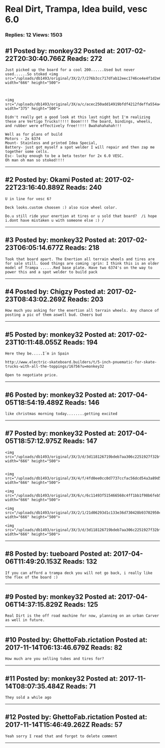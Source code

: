 # Real Dirt, Trampa, Idea build, vesc 6.0

### Replies: 12 Views: 1503

## \#1 Posted by: monkey32 Posted at: 2017-02-22T20:30:40.766Z Reads: 272

```
Just picked up the board for a cool 200......Used but never used......So stoked <img src="/uploads/db1493/original/3X/2/7/276b3cc717dfab12eec1746ce4e4f1d2e6742886.jpg" width="666" height="500">



<img src="/uploads/db1493/original/3X/a/c/acec250add14919bfdf4212fdeffa554a4b004b9.jpg" width="375" height="500">

Didn't really get a good look at this last night but I'm realizing these are Vertigo Trucks!!!!! Boom!!!! The board, bindings, wheels, and rubber were effectively free!!!!! Bwahahahahah!!!

Well as for plans of build 
Motors - 2x 6374
Mount- Stainless and printed Idea Special, 
Battery- just got myself a spot welder I will repair and then zap me together some cells.
Esc- lucky enough to be a beta tester for 2x 6.0 VESC.
Oh man oh man so stoked!!!!
```

---
## \#2 Posted by: Okami Posted at: 2017-02-22T23:16:40.889Z Reads: 240

```
U in line for vesc 6?

Deck looks.custom choosen :) also nice wheel color.

Do.u still ride your enertion at tires or u sold that board?  /i hope i.dont have mistaken u with someone else :) /
```

---
## \#3 Posted by: monkey32 Posted at: 2017-02-23T06:05:14.677Z Reads: 218

```
Took that board apart. The Enertion all terrain wheels and tires are for sale still. Good things are coming :grin: I think this is an older model of Trampa ......Red base plate. Have two 6374's on the way to power this and a spot welder to build pack
```

---
## \#4 Posted by: Chigzy Posted at: 2017-02-23T08:43:02.269Z Reads: 203

```
How much you asking for the enertion all terrain wheels. Any chance of posting a pic of them aswell bud. Cheers bud
```

---
## \#5 Posted by: monkey32 Posted at: 2017-02-23T10:11:48.055Z Reads: 194

```
Here they be.....I´m in Spain

http://www.electric-skateboard.builders/t/5-inch-pnuematic-for-skate-trucks-with-all-the-toppings/16756?u=monkey32

Open to negotiate price.
```

---
## \#6 Posted by: monkey32 Posted at: 2017-04-05T18:54:19.489Z Reads: 146

```
like christmas morning today........getting excited
```

---
## \#7 Posted by: monkey32 Posted at: 2017-04-05T18:57:12.975Z Reads: 147

```
<img src="/uploads/db1493/original/3X/3/d/3d118126719bdeb7aa306c2251927f32bf1cac33.jpg" width="666" height="500">


<img src="/uploads/db1493/original/3X/4/f/4fd0ee0cc0d7737ccfac56dcd54a3a89d59bb81c.jpg" width="666" height="500">

<img src="/uploads/db1493/original/3X/6/c/6c11493f515466568c4ff1bb1f98b6feb53f30f2.jpg" width="666" height="500">

<img src="/uploads/db1493/original/3X/2/1/21d06293d1c133e36d730428b93702950c857ebd.jpg" width="666" height="500">

<img src="/uploads/db1493/original/3X/3/d/3d118126719bdeb7aa306c2251927f32bf1cac33.jpg" width="666" height="500">
```

---
## \#8 Posted by: tueboard Posted at: 2017-04-06T11:49:20.153Z Reads: 132

```
If you can afford a trampa deck you will not go back, i really like the flex of the board :)
```

---
## \#9 Posted by: monkey32 Posted at: 2017-04-06T14:37:15.829Z Reads: 125

```
Real Dirt is the off road machine for now, planning on an urban Carver as well in future.
```

---
## \#10 Posted by: GhettoFab.rictation Posted at: 2017-11-14T06:13:46.679Z Reads: 82

```
How much are you selling tubes and tires for?
```

---
## \#11 Posted by: monkey32 Posted at: 2017-11-14T08:07:35.484Z Reads: 71

```
They sold a while ago
```

---
## \#12 Posted by: GhettoFab.rictation Posted at: 2017-11-14T15:46:49.262Z Reads: 57

```
Yeah sorry I read that and forgot to delete comment
```

---
